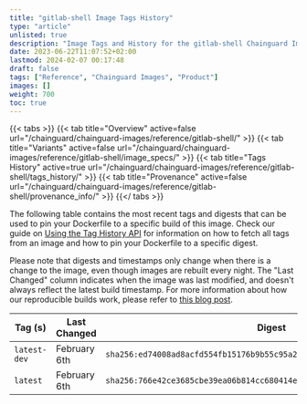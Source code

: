 ```yaml
---
title: "gitlab-shell Image Tags History"
type: "article"
unlisted: true
description: "Image Tags and History for the gitlab-shell Chainguard Image"
date: 2023-06-22T11:07:52+02:00
lastmod: 2024-02-07 00:17:48
draft: false
tags: ["Reference", "Chainguard Images", "Product"]
images: []
weight: 700
toc: true
---
```


{{< tabs >}}
{{< tab title="Overview" active=false url="/chainguard/chainguard-images/reference/gitlab-shell/" >}}
{{< tab title="Variants" active=false url="/chainguard/chainguard-images/reference/gitlab-shell/image_specs/" >}}
{{< tab title="Tags History" active=true url="/chainguard/chainguard-images/reference/gitlab-shell/tags_history/" >}}
{{< tab title="Provenance" active=false url="/chainguard/chainguard-images/reference/gitlab-shell/provenance_info/" >}}
{{</ tabs >}}

The following table contains the most recent tags and digests that can be used to pin your Dockerfile to a specific build of this image. Check our guide on [Using the Tag History API](/chainguard/chainguard-images/using-the-tag-history-api/) for information on how to fetch all tags from an image and how to pin your Dockerfile to a specific digest.

Please note that digests and timestamps only change when there is a change to the image, even though images are rebuilt every night. The "Last Changed" column indicates when the image was last modified, and doesn't always reflect the latest build timestamp. For more information about how our reproducible builds work, please refer to [this blog post](https://www.chainguard.dev/unchained/reproducing-chainguards-reproducible-image-builds).

| Tag (s)       | Last Changed | Digest                                                                    |
|---------------|--------------|---------------------------------------------------------------------------|
|  `latest-dev` | February 6th | `sha256:ed74008ad8acfd554fb15176b9b55c95a29836b85d9cc5dc9c50b86816236fe4` |
|  `latest`     | February 6th | `sha256:766e42ce3685cbe39ea06b814cc680414ef56f7a3b8e6337924b8b7751bb78c9` |

